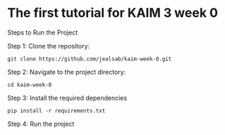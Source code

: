 # The first tutorial for KAIM 3 week 0

Steps to Run the Project

Step 1: Clone the repository:

    git clone https://github.com/jealsab/kaim-week-0.git

Step 2: Navigate to the project directory:

    cd kaim-week-0

Step 3: Install the required dependencies

    pip install -r requirements.txt

Step 4: Run the project
